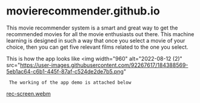 # movierecommender.github.io

This movie recommender system is a smart and great way to get the recommended movies for all the movie enthusiasts out there. This machine learning is designed in such a way that once you select a movie of your choice, then you can get five relevant films related to the one you select.

This is how the app looks like
<img width="960" alt="2022-08-12 (2)" src="https://user-images.githubusercontent.com/92267617/184388569-5eb1ac64-c6b1-445f-87af-c524de2de7b5.png"
     
     
     The working of the app demo is attached below 

[rec-screen.webm](https://user-images.githubusercontent.com/92267617/184389235-547b9137-be68-465e-aca2-5dd5bc2407d2.webm)

